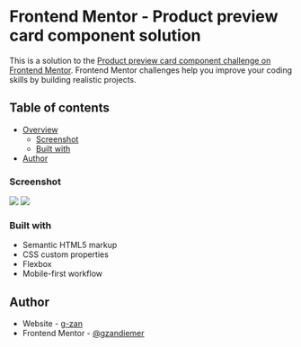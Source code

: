 # Frontend Mentor - Product preview card component solution

This is a solution to the [Product preview card component challenge on Frontend Mentor](https://www.frontendmentor.io/challenges/product-preview-card-component-GO7UmttRfa). Frontend Mentor challenges help you improve your coding skills by building realistic projects. 


## Table of contents

- [Overview](#overview)
  - [Screenshot](#screenshot)
  - [Built with](#built-with)
- [Author](#author)

### Screenshot

![](./design/result-mobile.png)
![](./design/result-desktop.png)

### Built with

- Semantic HTML5 markup
- CSS custom properties
- Flexbox
- Mobile-first workflow

## Author

- Website - [g-zan](https://gzandiemer.com)
- Frontend Mentor - [@gzandiemer](https://www.frontendmentor.io/profile/gzandiemer)
